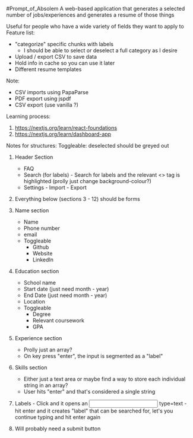 #Prompt_of_Absolem
A web-based application that generates a selected number of jobs/experiences and generates a resume of those things

Useful for people who have a wide variety of fields they want to apply to
Feature list: 
  - "categorize" specific chunks with labels
      - I should be able to select or deselect a full category as I desire
  - Upload / export CSV to save data
  - Hold info in cache so you can use it later
  - Different resume templates


Note: 
  - CSV imports using PapaParse
  - PDF export using jspdf 
  - CSV export (use vanilla ?)

Learning process: 
  1. https://nextjs.org/learn/react-foundations
  2. https://nextjs.org/learn/dashboard-app

Notes for structures: 
Toggleable: deselected should be greyed out

  1. Header Section
      - FAQ
      - Search (for labels)
            - Search for labels and the relevant <> tag is highlighted (prolly just change background-colour?)
      - Settings
            - Import
            - Export
  2. Everything below (sections 3 - 12) should be forms
  3. Name section
      - Name
      - Phone number
      - email
      - Toggleable
         - Github
         - Website
         - LinkedIn
         
  5. Education section
      - School name
      - Start date (just need month - year)
      - End Date (just need month - year)
      - Location
      - Toggleable
        - Degree
        - Relevant coursework
        - GPA
  7. Experience section
     - Prolly just an array?
     - On key press "enter", the input is segmented as a "label" 
  9. Skills section
      - Either just a text area or maybe find a way to store each individual string in an array?
      - User hits "enter" and that's considered a single string
  11. Labels
     - Click and it opens an <input> type=text
     - hit enter and it creates "label" that can be searched for, let's you continue typing and hit enter again
  12. Will probably need a submit button
